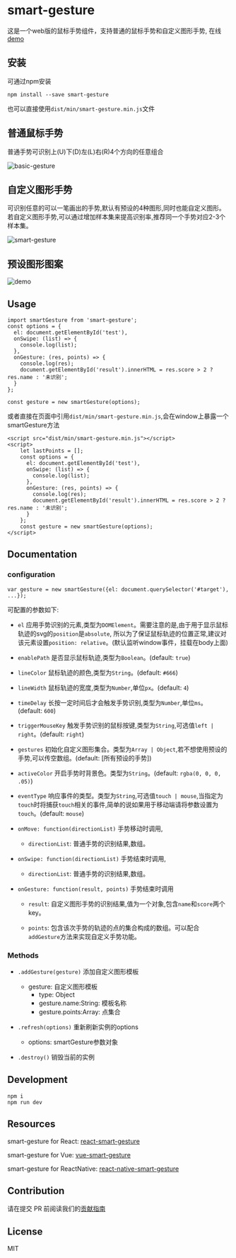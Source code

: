 # smart-gesture

这是一个web版的鼠标手势组件，支持普通的鼠标手势和自定义图形手势, 在线 [demo](https://elemefe.github.io/smart-gesture/)

## 安装

可通过npm安装

```
npm install --save smart-gesture
```

也可以直接使用`dist/min/smart-gesture.min.js`文件

## 普通鼠标手势

普通手势可识别上(U)下(D)左(L)右(R)4个方向的任意组合

![basic-gesture](images/basic-gesture.gif)

## 自定义图形手势

可识别任意的可以一笔画出的手势,默认有预设的4种图形,同时也能自定义图形。若自定义图形手势,可以通过增加样本集来提高识别率,推荐同一个手势对应2-3个样本集。

![smart-gesture](images/smart-gesture.gif)

## 预设图形图案
![demo](images/demo.png)

## Usage

```
import smartGesture from 'smart-gesture';
const options = {
  el: document.getElementById('test'),             
  onSwipe: (list) => {
    console.log(list);
  },
  onGesture: (res, points) => {
    console.log(res);
    document.getElementById('result').innerHTML = res.score > 2 ? res.name : '未识别';
  }
};

const gesture = new smartGesture(options);
```

或者直接在页面中引用`dist/min/smart-gesture.min.js`,会在window上暴露一个smartGesture方法
```
<script src="dist/min/smart-gesture.min.js"></script>
<script>
    let lastPoints = [];
    const options = {
      el: document.getElementById('test'),             
      onSwipe: (list) => {
        console.log(list);
      },
      onGesture: (res, points) => {
        console.log(res);
        document.getElementById('result').innerHTML = res.score > 2 ? res.name : '未识别';
      }
    };
    const gesture = new smartGesture(options);
</script>
```

## Documentation

### configuration

```
var gesture = new smartGesture({el: document.querySelector('#target'), ...});
```

可配置的参数如下:

- `el` 应用手势识别的元素,类型为`DOMElement`。需要注意的是,由于用于显示鼠标轨迹的svg的`position`是`absolute`,
所以为了保证鼠标轨迹的位置正常,建议对该元素设置`position: relative`。(默认监听window事件，挂载在body上面)

- `enablePath` 是否显示鼠标轨迹,类型为`Boolean`。(default: `true`)

- `lineColor` 鼠标轨迹的颜色,类型为`String`。(default: `#666`)

- `lineWidth` 鼠标轨迹的宽度,类型为`Number`,单位`px`。(default: `4`)

- `timeDelay` 长按一定时间后才会触发手势识别,类型为`Number`,单位`ms`。(default: `600`)

- `triggerMouseKey` 触发手势识别的鼠标按键,类型为`String`,可选值`left | right`。(default: `right`)

- `gestures` 初始化自定义图形集合。类型为`Array | Object`,若不想使用预设的手势,可以传空数组。(default: [所有预设的手势])

- `activeColor` 开启手势时背景色。类型为`String`。(default: `rgba(0, 0, 0, .05)`)

- `eventType` 响应事件的类型。类型为`String`,可选值`touch | mouse`,当指定为`touch`时将捕获`touch`相关的事件,简单的说如果用于移动端请将参数设置为`touch`。(default: `mouse`)

- `onMove: function(directionList)` 手势移动时调用,

    - `directionList`: 普通手势的识别结果,数组。

- `onSwipe: function(directionList)` 手势结束时调用,

    - `directionList`: 普通手势的识别结果,数组。


- `onGesture: function(result, points)` 手势结束时调用

    - `result`: 自定义图形手势的识别结果,值为一个对象,包含`name`和`score`两个key。

    - `points`: 包含该次手势的轨迹的点的集合构成的数组。可以配合`addGesture`方法来实现自定义手势功能。


### Methods

- `.addGesture(gesture)` 添加自定义图形模板
    - gesture: 自定义图形模板
        - type: Object
        - gesture.name:String: 模板名称
        - gesture.points:Array: 点集合

- `.refresh(options)` 重新刷新实例的options

    - options: smartGesture参数对象

- `.destroy()` 销毁当前的实例

## Development

```
npm i
npm run dev
```

## Resources

smart-gesture for React: [react-smart-gesture](https://github.com/ElemeFE/react-smart-gesture)

smart-gesture for Vue: [vue-smart-gesture](https://github.com/ElemeFE/vue-smart-gesture)

smart-gesture for ReactNative: [react-native-smart-gesture](https://github.com/ElemeFE/react-native-smart-gesture)

## Contribution

请在提交 PR 前阅读我们的[贡献指南](./.github/CONTRIBUTING_zh-cn.md)

## License

MIT
